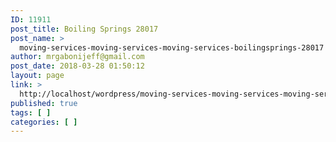 ```yaml
---
ID: 11911
post_title: Boiling Springs 28017
post_name: >
  moving-services-moving-services-moving-services-boilingsprings-28017
author: mrgabonijeff@gmail.com
post_date: 2018-03-28 01:50:12
layout: page
link: >
  http://localhost/wordpress/moving-services-moving-services-moving-services-boilingsprings-28017/
published: true
tags: [ ]
categories: [ ]
---
```

